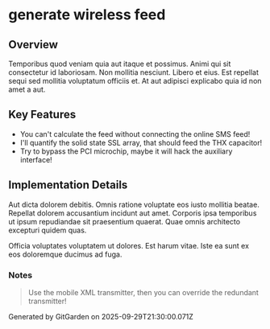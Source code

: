 # generate wireless feed

## Overview
Temporibus quod veniam quia aut itaque et possimus. Animi qui sit consectetur id laboriosam. Non mollitia nesciunt. Libero et eius. Est repellat sequi sed mollitia voluptatum officiis et. At aut adipisci explicabo quia id non amet a aut.

## Key Features
- You can't calculate the feed without connecting the online SMS feed!
- I'll quantify the solid state SSL array, that should feed the THX capacitor!
- Try to bypass the PCI microchip, maybe it will hack the auxiliary interface!

## Implementation Details
Aut dicta dolorem debitis. Omnis ratione voluptate eos iusto mollitia beatae. Repellat dolorem accusantium incidunt aut amet. Corporis ipsa temporibus ut ipsum repudiandae sit praesentium quaerat. Quae omnis architecto excepturi quidem quas.
 Officia voluptates voluptatem ut dolores. Est harum vitae. Iste ea sunt ex eos doloremque ducimus ad fuga.

### Notes
> Use the mobile XML transmitter, then you can override the redundant transmitter!

Generated by GitGarden on 2025-09-29T21:30:00.071Z